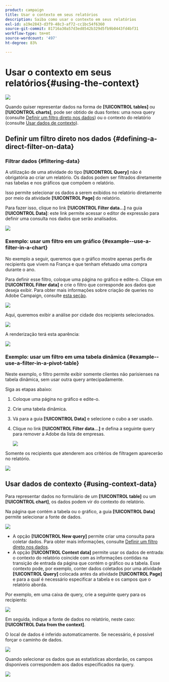 ```yaml
---
product: campaign
title: Usar o contexto em seus relatórios
description: Saiba como usar o contexto em seus relatórios
exl-id: a19e2843-d3f9-48c3-af72-cc1bc54f6360
source-git-commit: 81716a30a57d3ed8542b329d5fb9b0443fd4bf31
workflow-type: tm+mt
source-wordcount: '497'
ht-degree: 83%

---
```


# Usar o contexto em seus relatórios{#using-the-context}

![](../../assets/common.svg)

Quando quiser representar dados na forma de **[!UICONTROL tables]** ou **[!UICONTROL charts]**, pode ser obtido de duas fontes: uma nova query (consulte [Definir um filtro direto nos dados](#defining-a-direct-filter-on-data)) ou o contexto do relatório (consulte [Usar dados de contexto](#using-context-data)).

## Definir um filtro direto nos dados {#defining-a-direct-filter-on-data}

### Filtrar dados {#filtering-data}

A utilização de uma atividade do tipo **[!UICONTROL Query]** não é obrigatória ao criar um relatório. Os dados podem ser filtrados diretamente nas tabelas e nos gráficos que compõem o relatório.

Isso permite selecionar os dados a serem exibidos no relatório diretamente por meio da atividade **[!UICONTROL Page]** do relatório.

Para fazer isso, clique no link **[!UICONTROL Filter data...]** na guia **[!UICONTROL Data]**: este link permite acessar o editor de expressão para definir uma consulta nos dados que serão analisados.

![](assets/reporting_filter_data_from_page.png)

### Exemplo: usar um filtro em um gráfico {#example--use-a-filter-in-a-chart}

No exemplo a seguir, queremos que o gráfico mostre apenas perfis de recipients que vivem na França e que tenham efetuado uma compra durante o ano.

Para definir esse filtro, coloque uma página no gráfico e edite-o. Clique em **[!UICONTROL Filter data]** e crie o filtro que corresponde aos dados que deseja exibir. Para obter mais informações sobre criação de queries no Adobe Campaign, consulte [esta seção](../../platform/using/about-queries-in-campaign.md).

![](assets/s_ncs_advuser_report_wizard_029.png)

Aqui, queremos exibir a análise por cidade dos recipients selecionados.

![](assets/reporting_graph_with_2vars.png)

A renderização terá esta aparência:

![](assets/reporting_graph_with_2vars_preview.png)

### Exemplo: usar um filtro em uma tabela dinâmica {#example--use-a-filter-in-a-pivot-table}

Neste exemplo, o filtro permite exibir somente clientes não parisienses na tabela dinâmica, sem usar outra query antecipadamente.

Siga as etapas abaixo:

1. Coloque uma página no gráfico e edite-o.
1. Crie uma tabela dinâmica.
1. Vá para a guia **[!UICONTROL Data]** e selecione o cubo a ser usado.
1. Clique no link **[!UICONTROL Filter data...]** e defina a seguinte query para remover a Adobe da lista de empresas.

   ![](assets/s_ncs_advuser_report_display_03.png)

Somente os recipients que atenderem aos critérios de filtragem aparecerão no relatório.

![](assets/s_ncs_advuser_report_display_04.png)

## Usar dados de contexto {#using-context-data}

Para representar dados no formulário de um **[!UICONTROL table]** ou um **[!UICONTROL chart]**, os dados podem vir do contexto do relatório.

Na página que contém a tabela ou o gráfico, a guia **[!UICONTROL Data]** permite selecionar a fonte de dados.

![](assets/s_ncs_advuser_report_datasource_3.png)

* A opção **[!UICONTROL New query]** permite criar uma consulta para coletar dados. Para obter mais informações, consulte [Definir um filtro direto nos dados](#defining-a-direct-filter-on-data).
* A opção **[!UICONTROL Context data]** permite usar os dados de entrada: o contexto do relatório coincide com as informações contidas na transição de entrada da página que contém o gráfico ou a tabela. Esse contexto pode, por exemplo, conter dados coletados por uma atividade **[!UICONTROL Query]** colocada antes da atividade **[!UICONTROL Page]** e para a qual é necessário especificar a tabela e os campos que o relatório aborda.

Por exemplo, em uma caixa de query, crie a seguinte query para os recipients:

![](assets/s_ncs_advuser_report_datasource_2.png)

Em seguida, indique a fonte de dados no relatório, neste caso: **[!UICONTROL Data from the context]**.

O local de dados é inferido automaticamente. Se necessário, é possível forçar o caminho de dados.

![](assets/s_ncs_advuser_report_datasource_4.png)

Quando selecionar os dados que as estatísticas abordarão, os campos disponíveis correspondem aos dados especificados na query.

![](assets/s_ncs_advuser_report_datasource_1.png)
